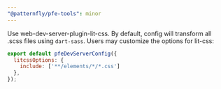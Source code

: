 ```yaml
---
"@patternfly/pfe-tools": minor
---
```


Use web-dev-server-plugin-lit-css.
By default, config will transform all .scss files using `dart-sass`.
Users may customize the options for lit-css:

```js
export default pfeDevServerConfig({
  litcssOptions: {
    include: ['**/elements/*/*.css']
  },
});
```

